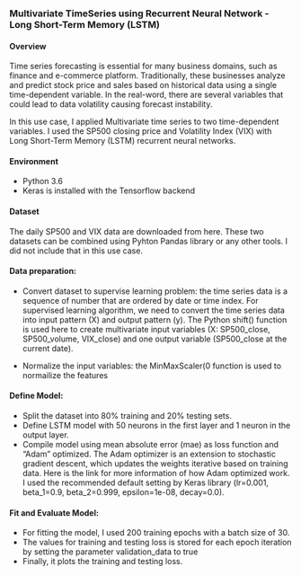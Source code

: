 ### Multivariate TimeSeries using Recurrent Neural Network - Long Short-Term Memory (LSTM)  

#### Overview

Time series forecasting is essential for many business domains, such as finance and e-commerce platform. Traditionally, these businesses analyze and predict stock price and sales based on historical data using a single time-dependent variable. In the real-word, there are several variables that could lead to data volatility causing forecast instability.

In this use case, I applied Multivariate time series to two time-dependent variables. I used the SP500 closing price and Volatility Index (VIX) with Long Short-Term Memory (LSTM) recurrent neural networks.

 

#### Environment

* Python 3.6
* Keras is installed with the Tensorflow backend

 

#### Dataset

The daily SP500 and VIX data are downloaded from here. These two datasets can be combined using Pyhton Pandas library or any other tools. I did not include that in this use case.

 

#### Data preparation:

* Convert dataset to supervise learning problem: the time series data is a sequence of number that are ordered by date or time index. For supervised learning algorithm, we need to convert the time series data into input pattern (X) and output pattern (y). The Python shift() function is used here to create multivariate input variables (X: SP500_close, SP500_volume, VIX_close) and one output variable (SP500_close at the current date).

* Normalize the input variables: the MinMaxScaler(0 function is used to normailize the features

 

#### Define Model:

* Split the dataset into 80% training and 20% testing sets.
* Define LSTM model with 50 neurons in the first layer and 1 neuron in the output layer.
* Compile model using mean absolute error (mae) as loss function and “Adam” optimized. The Adam optimizer is an extension to stochastic gradient descent, which updates the weights iterative based on training data. Here is the link for more information of how Adam optimized work. I used the recommended default setting by Keras library (lr=0.001, beta_1=0.9, beta_2=0.999, epsilon=1e-08, decay=0.0).


 

#### Fit and Evaluate Model:

* For fitting the model, I used 200 training epochs with a batch size of 30.
* The values for training and testing loss is stored for each epoch iteration by setting  the parameter validation_data to true
* Finally, it plots the training and testing loss.
